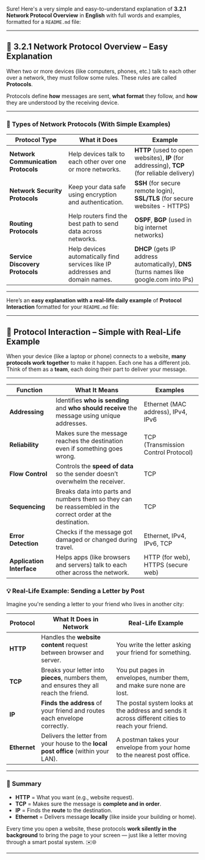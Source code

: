 Sure! Here's a very simple and easy-to-understand explanation of **3.2.1 Network Protocol Overview** in **English** with full words and examples, formatted for a `README.md` file:

---

## 📡 3.2.1 Network Protocol Overview – Easy Explanation

When two or more devices (like computers, phones, etc.) talk to each other over a network, they must follow some rules.
These rules are called **Protocols**.

Protocols define **how** messages are sent, **what format** they follow, and **how** they are understood by the receiving device.

---

### 🧩 Types of Network Protocols (With Simple Examples)

| **Protocol Type**                   | **What it Does**                                                             | **Example**                                                                                |
| ----------------------------------- | ---------------------------------------------------------------------------- | ------------------------------------------------------------------------------------------ |
| **Network Communication Protocols** | Help devices talk to each other over one or more networks.                   | **HTTP** (used to open websites), **IP** (for addressing), **TCP** (for reliable delivery) |
| **Network Security Protocols**      | Keep your data safe using encryption and authentication.                     | **SSH** (for secure remote login), **SSL/TLS** (for secure websites - HTTPS)               |
| **Routing Protocols**               | Help routers find the best path to send data across networks.                | **OSPF**, **BGP** (used in big internet networks)                                          |
| **Service Discovery Protocols**     | Help devices automatically find services like IP addresses and domain names. | **DHCP** (gets IP address automatically), **DNS** (turns names like google.com into IPs)   |

---



Here’s an **easy explanation with a real-life daily example** of **Protocol Interaction** formatted for your `README.md` file:

---

## 🔄 Protocol Interaction – Simple with Real-Life Example

When your device (like a laptop or phone) connects to a website, **many protocols work together** to make it happen.
Each one has a different job. Think of them as a **team**, each doing their part to deliver your message.

---



| **Function**              | **What It Means**                                                                                           | **Examples**                        |
| ------------------------- | ----------------------------------------------------------------------------------------------------------- | ----------------------------------- |
| **Addressing**            | Identifies **who is sending** and **who should receive** the message using unique addresses.                | Ethernet (MAC address), IPv4, IPv6  |
| **Reliability**           | Makes sure the message reaches the destination even if something goes wrong.                                | TCP (Transmission Control Protocol) |
| **Flow Control**          | Controls the **speed of data** so the sender doesn’t overwhelm the receiver.                                | TCP                                 |
| **Sequencing**            | Breaks data into parts and numbers them so they can be reassembled in the correct order at the destination. | TCP                                 |
| **Error Detection**       | Checks if the message got damaged or changed during travel.                                                 | Ethernet, IPv4, IPv6, TCP           |
| **Application Interface** | Helps apps (like browsers and servers) talk to each other across the network.                               | HTTP (for web), HTTPS (secure web)  |




### 💡 Real-Life Example: Sending a Letter by Post

Imagine you're sending a letter to your friend who lives in another city:

| **Protocol** | **What It Does in Network**                                                              | **Real-Life Example**                                                                             |
| ------------ | ---------------------------------------------------------------------------------------- | ------------------------------------------------------------------------------------------------- |
| **HTTP**     | Handles the **website content** request between browser and server.                      | You write the letter asking your friend for something.                                            |
| **TCP**      | Breaks your letter into **pieces**, numbers them, and ensures they all reach the friend. | You put pages in envelopes, number them, and make sure none are lost.                             |
| **IP**       | **Finds the address** of your friend and routes each envelope correctly.                 | The postal system looks at the address and sends it across different cities to reach your friend. |
| **Ethernet** | Delivers the letter from your house to the **local post office** (within your LAN).      | A postman takes your envelope from your home to the nearest post office.                          |

---

### 🧠 Summary

* **HTTP** = What you want (e.g., website request).
* **TCP** = Makes sure the message is **complete and in order**.
* **IP** = Finds the **route** to the destination.
* **Ethernet** = Delivers message **locally** (like inside your building or home).

Every time you open a website, these protocols **work silently in the background** to bring the page to your screen — just like a letter moving through a smart postal system. ✉️🌐

---

